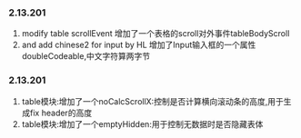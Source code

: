 <!--
 * @Description: 版本更新说明
 * @LastEditors: HL
 * @LastEditTime: 2020-05-28 10:59:33
 -->

### 2.13.201
1. modify table scrollEvent 增加了一个表格的scroll对外事件tableBodyScroll 
2. and add chinese2 for input by HL 增加了Input输入框的一个属性doubleCodeable,中文字符算两字节
### 2.13.201
1. table模块:增加了一个noCalcScrollX:控制是否计算横向滚动条的高度,用于生成fix header的高度
2. table模块:增加了一个emptyHidden:用于控制无数据时是否隐藏表体
